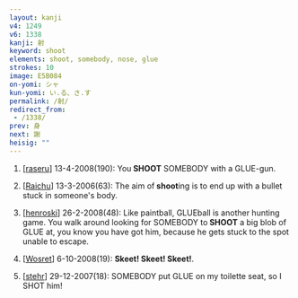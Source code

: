 ```yaml
---
layout: kanji
v4: 1249
v6: 1338
kanji: 射
keyword: shoot
elements: shoot, somebody, nose, glue
strokes: 10
image: E5B084
on-yomi: シャ
kun-yomi: い.る、さ.す
permalink: /射/
redirect_from:
 - /1338/
prev: 身
next: 謝
heisig: ""
---
```


1) [<a href="http://kanji.koohii.com/profile/raseru">raseru</a>] 13-4-2008(190): You<strong> SHOOT</strong> SOMEBODY with a GLUE-gun.

2) [<a href="http://kanji.koohii.com/profile/Raichu">Raichu</a>] 13-3-2006(63): The aim of<strong> shoot</strong>ing is to end up with a bullet stuck in someone&#039;s body.

3) [<a href="http://kanji.koohii.com/profile/henroski">henroski</a>] 26-2-2008(48): Like paintball, GLUEball is another hunting game. You walk around looking for SOMEBODY to<strong> SHOOT</strong> a big blob of GLUE at, you know you have got him, because he gets stuck to the spot unable to escape.

4) [<a href="http://kanji.koohii.com/profile/Wosret">Wosret</a>] 6-10-2008(19): <strong>Skeet! Skeet! Skeet!</strong>.

5) [<a href="http://kanji.koohii.com/profile/stehr">stehr</a>] 29-12-2007(18): SOMEBODY put GLUE on my toilette seat, so I SHOT him!

